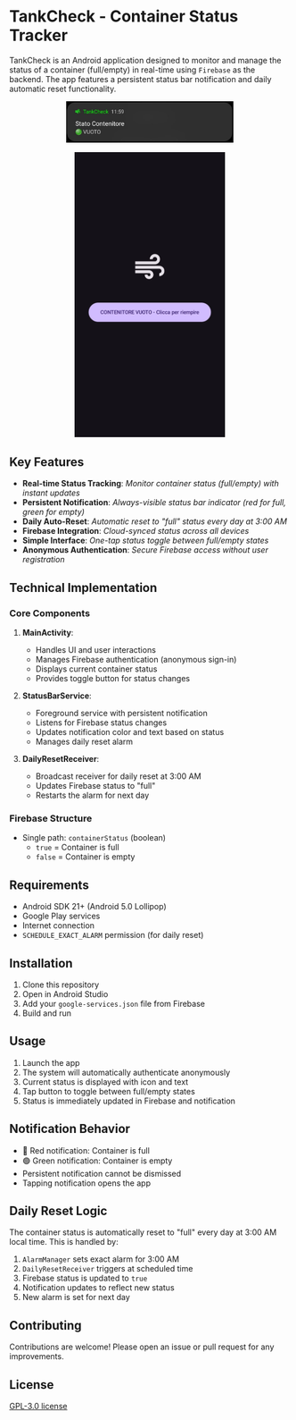 # TankCheck - Container Status Tracker

TankCheck is an Android application designed to monitor and manage the status of a container (full/empty) in real-time using `Firebase` as the backend. The app features a persistent status bar notification and daily automatic reset functionality.

<p align="center">
  <img src="./public/screen.jpeg" width="300" alt="TankCheck Screenshot">
</p>

<p align="center">
  <img src="./public/toggle.jpeg" width="270" alt="TankCheck Screenshot">
</p>

## Key Features

- **Real-time Status Tracking**: *Monitor container status (full/empty) with instant updates*
- **Persistent Notification**: *Always-visible status bar indicator (red for full, green for empty)*
- **Daily Auto-Reset**: *Automatic reset to "full" status every day at 3:00 AM*
- **Firebase Integration**: *Cloud-synced status across all devices*
- **Simple Interface**: *One-tap status toggle between full/empty states*
- **Anonymous Authentication**: *Secure Firebase access without user registration*

## Technical Implementation

### Core Components

1. **MainActivity**: 
   - Handles UI and user interactions
   - Manages Firebase authentication (anonymous sign-in)
   - Displays current container status
   - Provides toggle button for status changes

2. **StatusBarService**:
   - Foreground service with persistent notification
   - Listens for Firebase status changes
   - Updates notification color and text based on status
   - Manages daily reset alarm

3. **DailyResetReceiver**:
   - Broadcast receiver for daily reset at 3:00 AM
   - Updates Firebase status to "full"
   - Restarts the alarm for next day

### Firebase Structure

- Single path: `containerStatus` (boolean)
  - `true` = Container is full
  - `false` = Container is empty

## Requirements

- Android SDK 21+ (Android 5.0 Lollipop)
- Google Play services
- Internet connection
- `SCHEDULE_EXACT_ALARM` permission (for daily reset)

## Installation

1. Clone this repository
2. Open in Android Studio
3. Add your `google-services.json` file from Firebase
4. Build and run

## Usage

1. Launch the app
2. The system will automatically authenticate anonymously
3. Current status is displayed with icon and text
4. Tap button to toggle between full/empty states
5. Status is immediately updated in Firebase and notification

## Notification Behavior

- 🔴 Red notification: Container is full
- 🟢 Green notification: Container is empty
- Persistent notification cannot be dismissed
- Tapping notification opens the app

## Daily Reset Logic

The container status is automatically reset to "full" every day at 3:00 AM local time. This is handled by:

1. `AlarmManager` sets exact alarm for 3:00 AM
2. `DailyResetReceiver` triggers at scheduled time
3. Firebase status is updated to `true`
4. Notification updates to reflect new status
5. New alarm is set for next day

## Contributing

Contributions are welcome! Please open an issue or pull request for any improvements.

## License

[GPL-3.0 license](https://github.com/comitanigiacomo/TankCheck?tab=GPL-3.0-1-ov-file)